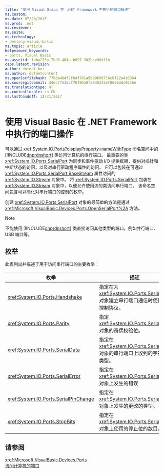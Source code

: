 ```yaml
---
title: "使用 Visual Basic 在 .NET Framework 中执行的端口操作"
ms.custom: 
ms.date: 07/20/2015
ms.prod: .net
ms.reviewer: 
ms.suite: 
ms.technology:
- devlang-visual-basic
ms.topic: article
helpviewer_keywords:
- ports, Visual Basic
ms.assetid: 1eba223b-7bd3-401a-b097-982bce96df1b
caps.latest.revision: 
author: dotnet-bot
ms.author: dotnetcontent
ms.openlocfilehash: 77b8a464f2f64f701a5b99690756c0f22a410064
ms.sourcegitcommit: 34ec7753acf76f90a0fa845235ef06663dc9e36e
ms.translationtype: HT
ms.contentlocale: zh-CN
ms.lasthandoff: 12/21/2017
---
```

# <a name="port-operations-in-the-net-framework-with-visual-basic"></a>使用 Visual Basic 在 .NET Framework 中执行的端口操作
可以通过 <xref:System.IO.Ports?displayProperty=nameWithType> 命名空间中的 [!INCLUDE[dnprdnshort](~/includes/dnprdnshort-md.md)] 类访问计算机的串行端口。 最重要的类 <xref:System.IO.Ports.SerialPort> 为同步和事件驱动 I/O 提供框架，提供对插针和中断状态的访问，以及对串行驱动程序属性的访问。 它可以包装在可通过 <xref:System.IO.Ports.SerialPort.BaseStream> 属性访问的 <xref:System.IO.Stream> 对象中。 将 <xref:System.IO.Ports.SerialPort> 包装在 <xref:System.IO.Stream> 对象中，以便允许使用流的类访问串行端口。 该命名空间包含可以简化对串行端口的控制的枚举。  
  
 创建 <xref:System.IO.Ports.SerialPort> 对象的最简单的方法是通过 <xref:Microsoft.VisualBasic.Devices.Ports.OpenSerialPort%2A> 方法。  
  
> [!NOTE]
>  不能使用 [!INCLUDE[dnprdnshort](~/includes/dnprdnshort-md.md)] 类直接访问其他类型的端口，例如并行端口、USB 端口等。  
  
## <a name="enumerations"></a>枚举  
 此表列出并描述了用于访问串行端口的主要枚举：  
  
|枚举|描述|  
|---|---|   
|<xref:System.IO.Ports.Handshake>|指定在为 <xref:System.IO.Ports.SerialPort> 对象建立串行端口通信时使用的控制协议。|  
|<xref:System.IO.Ports.Parity>|指定 <xref:System.IO.Ports.SerialPort> 对象的奇偶校验位。|  
|<xref:System.IO.Ports.SerialData>|指定在 <xref:System.IO.Ports.SerialPort> 对象的串行端口上收到的字符的类型。|  
|<xref:System.IO.Ports.SerialError>|指定在 <xref:System.IO.Ports.SerialPort> 对象上发生的错误|  
|<xref:System.IO.Ports.SerialPinChange>|指定在 <xref:System.IO.Ports.SerialPort> 对象上发生的更改的类型。|  
|<xref:System.IO.Ports.StopBits>|指定在 <xref:System.IO.Ports.SerialPort> 对象上使用的停止位的数目。|  
  
## <a name="see-also"></a>请参阅  
 <xref:Microsoft.VisualBasic.Devices.Ports>  
 [访问计算机的端口](../../../../visual-basic/developing-apps/programming/computer-resources/accessing-the-computer-s-ports.md)
